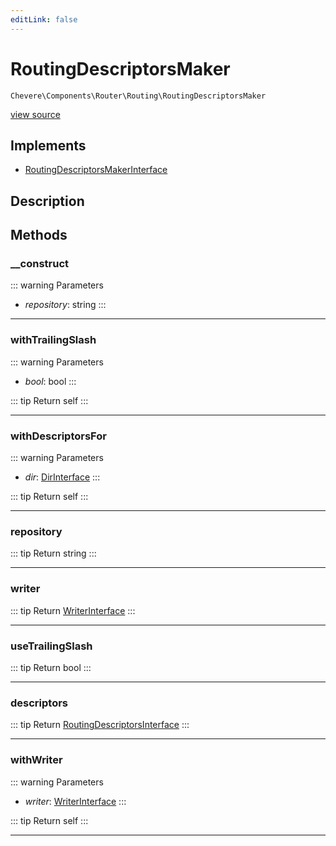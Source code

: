 ```yaml
---
editLink: false
---
```


# RoutingDescriptorsMaker

`Chevere\Components\Router\Routing\RoutingDescriptorsMaker`

[view source](https://github.com/chevere/chevere/blob/main/src/Chevere/Components/Router/Routing/RoutingDescriptorsMaker.php)

## Implements

- [RoutingDescriptorsMakerInterface](../../../Interfaces/Router/Routing/RoutingDescriptorsMakerInterface.md)

## Description



## Methods

### __construct

::: warning Parameters
- *repository*: string
:::

---

### withTrailingSlash

::: warning Parameters
- *bool*: bool
:::

::: tip Return
self
:::

---

### withDescriptorsFor

::: warning Parameters
- *dir*: [DirInterface](../../../Interfaces/Filesystem/DirInterface.md)
:::

::: tip Return
self
:::

---

### repository

::: tip Return
string
:::

---

### writer

::: tip Return
[WriterInterface](../../../Interfaces/Writer/WriterInterface.md)
:::

---

### useTrailingSlash

::: tip Return
bool
:::

---

### descriptors

::: tip Return
[RoutingDescriptorsInterface](../../../Interfaces/Router/Routing/RoutingDescriptorsInterface.md)
:::

---

### withWriter

::: warning Parameters
- *writer*: [WriterInterface](../../../Interfaces/Writer/WriterInterface.md)
:::

::: tip Return
self
:::

---
